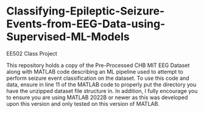 # Classifying-Epileptic-Seizure-Events-from-EEG-Data-using-Supervised-ML-Models
EE502 Class Project

This repository holds a copy of the Pre-Processed CHB MIT EEG Dataset along with MATLAB code describing an ML pipeline used to attempt to perform seizure event classification on the dataset. To use this code and data, ensure in line 11 of the MATLAB code to properly put the directory you have the unzipped dataset file structure in. In addition, I fully encourage you to ensure you are using MATLAB 2022B or newer as this was developed upon this version and only tested on this version of MATLAB.
